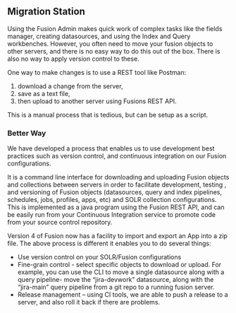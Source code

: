 ## Migration Station
Using the Fusion Admin makes quick work of complex tasks  like the fields manager, creating datasources, and using the Index and Query workbenches. However, you often need to move your fusion objects to other servers, and there is no easy way to do this out of the box. There is also no way to apply version control to these.

One way to make changes is to use a REST tool like Postman:
1. download a change from the server, 
2. save as a text file, 
3. then upload to another server using Fusions REST API.

This is a manual process that is tedious, but can be setup as a script.

### Better Way
We have developed a process that enables us to use development best practices such as version control, and continuous integration on our Fusion configurations.

It is a command line interface for downloading and uploading Fusion objects and collections between servers in order to facilitate development, testing , and versioning of Fusion objects (datasources, query and index pipelines, schedules, jobs, profiles, apps, etc) and SOLR collection configurations.
This is implemented as a java program using the Fusion REST API, and can be easily run from your Continuous Integration service to promote code from your source control repository. 

Version 4 of Fusion now has a facility to import and export an App into a zip file. The above process is different it enables you to do several things:
* Use version control on your SOLR/Fusion configurations
* Fine-grain control -  select specific objects to download or upload. For example, you can use the CLI to move a single datasource along with a query pipeline-  move the “jira-devwork” datasource, along with the “jira-main” query pipeline from a git repo to a running fusion server.
* Release management – using CI tools, we are able to push a release to a server, and also roll it back if there are problems.
